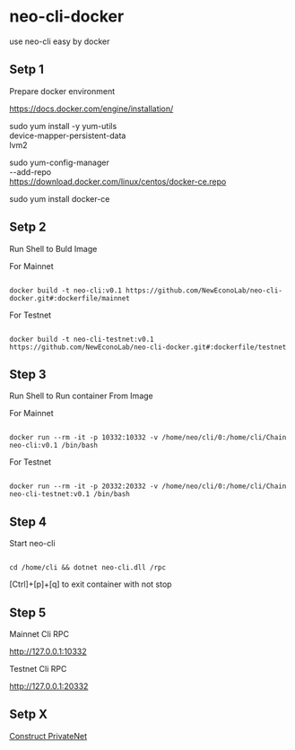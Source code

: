 # neo-cli-docker
use neo-cli easy by docker

## Setp 1

Prepare docker environment

https://docs.docker.com/engine/installation/

sudo yum install -y yum-utils \
  device-mapper-persistent-data \
  lvm2
  
sudo yum-config-manager \
    --add-repo \
    https://download.docker.com/linux/centos/docker-ce.repo
    
sudo yum install docker-ce

## Setp 2

Run Shell to Buld Image 

For Mainnet

<code>
docker build -t neo-cli:v0.1 https://github.com/NewEconoLab/neo-cli-docker.git#:dockerfile/mainnet
</code>


For Testnet

<code>
docker build -t neo-cli-testnet:v0.1 https://github.com/NewEconoLab/neo-cli-docker.git#:dockerfile/testnet
</code>

## Step 3

Run Shell to Run container From Image

For Mainnet

<code>
docker run --rm -it -p 10332:10332 -v /home/neo/cli/0:/home/cli/Chain neo-cli:v0.1 /bin/bash
</code>

For Testnet

<code>
docker run --rm -it -p 20332:20332 -v /home/neo/cli/0:/home/cli/Chain neo-cli-testnet:v0.1 /bin/bash
</code>

## Step 4

Start neo-cli

<code>
cd /home/cli && dotnet neo-cli.dll /rpc
</code>

[Ctrl]+[p]+[q] to exit container with not stop

## Step 5

Mainnet Cli RPC

http://127.0.0.1:10332

Testnet Cli RPC

http://127.0.0.1:20332

## Setp X
[Construct PrivateNet](https://github.com/NewEconoLab/Docs/blob/master/study/DevOps/DockerNeoPrivatenet.md)
